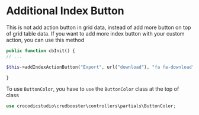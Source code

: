 # Additional Index Button

This is not add action button in grid data, instead of add more button on top of grid table data. If you want to add more index button with your custom action, you can use this method

```php
public function cbInit() {
// ...

$this->addIndexActionButton("Export", url("download"), "fa fa-download", ButtonColor::class);

}
```

To use `ButtonColor`, you have to `use` the `ButtonColor` class at the top of class 
```php
use crocodicstudio\crudbooster\controllers\partials\ButtonColor;
```